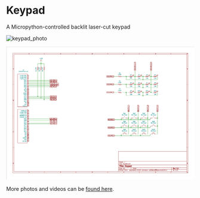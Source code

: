# Keypad
A Micropython-controlled backlit laser-cut keypad

![keypad_photo](https://user-images.githubusercontent.com/585182/56370359-1202b980-61c9-11e9-9f88-3d88b75aeda8.png)

![keypad_schematic](/keypad_v0.1_schematic.png)

More photos and videos can be [found here](https://photos.app.goo.gl/Yh9T1nTTJhiMPBxp8).
